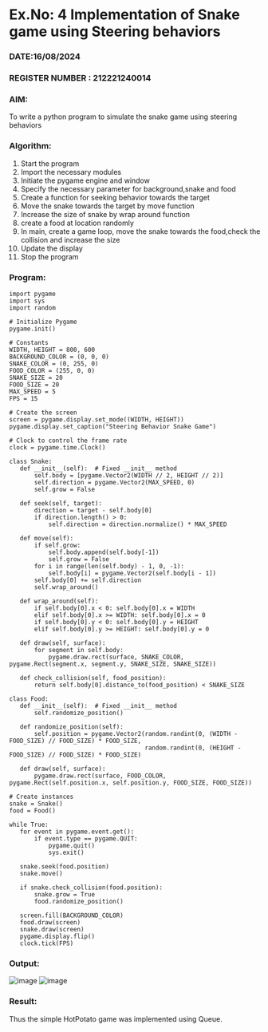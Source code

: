 # Ex.No: 4  Implementation of Snake game using Steering behaviors
### DATE:16/08/2024                                                                            
### REGISTER NUMBER : 212221240014
### AIM: 
To write a python program to simulate the snake game using steering behaviors
### Algorithm:
1. Start the program
2. Import the necessary modules
3. Initiate the pygame engine and window
4. Specify the necessary parameter for background,snake and food
5. Create a function for seeking behavior towards the target
6.  Move the snake towards the target by move function
7.  Increase the size of snake by wrap around function
8.  create a food at location randomly
9.  In main, create a game loop, move the snake towards the food,check the collision and increase the size
10.  Update the display
11.  Stop the program
 ### Program:
```
import pygame
import sys
import random

# Initialize Pygame
pygame.init()

# Constants
WIDTH, HEIGHT = 800, 600
BACKGROUND_COLOR = (0, 0, 0)
SNAKE_COLOR = (0, 255, 0)
FOOD_COLOR = (255, 0, 0)
SNAKE_SIZE = 20
FOOD_SIZE = 20
MAX_SPEED = 5
FPS = 15

# Create the screen
screen = pygame.display.set_mode((WIDTH, HEIGHT))
pygame.display.set_caption("Steering Behavior Snake Game")

# Clock to control the frame rate
clock = pygame.time.Clock()

class Snake:
   def __init__(self):  # Fixed __init__ method
       self.body = [pygame.Vector2(WIDTH // 2, HEIGHT // 2)]
       self.direction = pygame.Vector2(MAX_SPEED, 0)
       self.grow = False

   def seek(self, target):
       direction = target - self.body[0]
       if direction.length() > 0:
           self.direction = direction.normalize() * MAX_SPEED

   def move(self):
       if self.grow:
           self.body.append(self.body[-1])
           self.grow = False
       for i in range(len(self.body) - 1, 0, -1):
           self.body[i] = pygame.Vector2(self.body[i - 1])
       self.body[0] += self.direction
       self.wrap_around()

   def wrap_around(self):
       if self.body[0].x < 0: self.body[0].x = WIDTH
       elif self.body[0].x >= WIDTH: self.body[0].x = 0
       if self.body[0].y < 0: self.body[0].y = HEIGHT
       elif self.body[0].y >= HEIGHT: self.body[0].y = 0

   def draw(self, surface):
       for segment in self.body:
           pygame.draw.rect(surface, SNAKE_COLOR, pygame.Rect(segment.x, segment.y, SNAKE_SIZE, SNAKE_SIZE))

   def check_collision(self, food_position):
       return self.body[0].distance_to(food_position) < SNAKE_SIZE

class Food:
   def __init__(self):  # Fixed __init__ method
       self.randomize_position()

   def randomize_position(self):
       self.position = pygame.Vector2(random.randint(0, (WIDTH - FOOD_SIZE) // FOOD_SIZE) * FOOD_SIZE,
                                      random.randint(0, (HEIGHT - FOOD_SIZE) // FOOD_SIZE) * FOOD_SIZE)

   def draw(self, surface):
       pygame.draw.rect(surface, FOOD_COLOR, pygame.Rect(self.position.x, self.position.y, FOOD_SIZE, FOOD_SIZE))

# Create instances
snake = Snake()
food = Food()

while True:
   for event in pygame.event.get():
       if event.type == pygame.QUIT:
           pygame.quit()
           sys.exit()

   snake.seek(food.position)
   snake.move()

   if snake.check_collision(food.position):
       snake.grow = True
       food.randomize_position()

   screen.fill(BACKGROUND_COLOR)
   food.draw(screen)
   snake.draw(screen)
   pygame.display.flip()
   clock.tick(FPS)
```










### Output:
![image](https://github.com/user-attachments/assets/61ed01e8-1356-41f1-89e4-15f497eb7897)
![image](https://github.com/user-attachments/assets/770f979e-0446-4969-a44f-1b7727fc11ce)





### Result:
Thus the simple HotPotato game was implemented using Queue.
